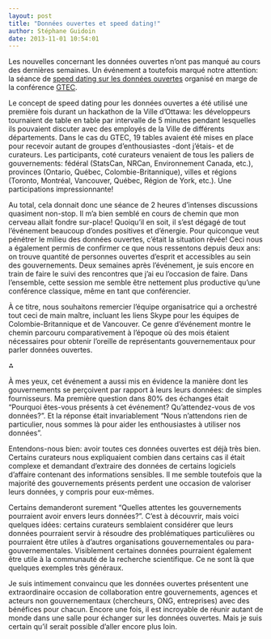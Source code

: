 ```yaml
---
layout: post
title: "Données ouvertes et speed dating!"
author: Stéphane Guidoin
date: 2013-11-01 10:54:01
---
```


Les nouvelles concernant les données ouvertes n’ont pas manqué au cours des dernières semaines. Un événement a toutefois marqué notre attention: la séance de [speed dating sur les données ouvertes](http://www.gtec.ca/sessions_lists/open-data-speed-dating/) organisé en marge de la conférence [GTEC](http://www.gtec.ca/).

Le concept de speed dating pour les données ouvertes a été utilisé une première fois durant un hackathon de la Ville d’Ottawa: les développeurs tournaient de table en table par intervalle de 5 minutes pendant lesquelles ils pouvaient discuter avec des employés de la Ville de différents départements. Dans le cas du GTEC, 19 tables avaient été mises en place pour recevoir autant de groupes d’enthousiastes -dont j’étais- et de curateurs. Les participants, coté curateurs venaient de tous les paliers de gouvernements: fédéral (StatsCan, NRCan, Environnement Canada, etc.), provinces (Ontario, Québec, Colombie-Britannique), villes et régions (Toronto, Montréal, Vancouver, Québec, Région de York, etc.). Une participations impressionnante! 

Au total, cela donnait donc une séance de 2 heures d’intenses discussions quasiment non-stop. Il m’a bien semblé en cours de chemin que mon cerveau allait fondre sur-place! Quoiqu’il en soit, il s’est dégagé de tout l’événement beaucoup d’ondes positives et d’énergie. Pour quiconque veut pénétrer le milieu des données ouvertes, c’était la situation rêvée! Ceci nous a également permis de confirmer ce que nous ressentons depuis deux ans: on trouve quantité de personnes ouvertes d’esprit et accessibles au sein des gouvernements. Deux semaines après l’événement, je suis encore en train de faire le suivi des rencontres que j’ai eu l’occasion de faire. Dans l’ensemble, cette session me semble être nettement plus productive qu’une conférence classique, même en tant que conférencier.

À ce titre, nous souhaitons remercier l’équipe organisatrice qui a orchestré tout ceci de main maître, incluant les liens Skype pour les équipes de Colombie-Britannique et de Vancouver. Ce genre d’événement montre le chemin parcouru comparativement à l’époque où des mois étaient nécessaires pour obtenir l’oreille de représentants gouvernementaux pour parler données ouvertes.

⁂

À mes yeux, cet événement a aussi mis en évidence la manière dont les gouvernements se perçoivent par rapport à leurs leurs données: de simples fournisseurs. Ma première question dans 80% des échanges était “Pourquoi êtes-vous présents à cet événement? Qu’attendez-vous de vos données?”. Et la réponse était invariablement “Nous n’attendons rien de particulier, nous sommes là pour aider les enthousiastes à utiliser nos données”.

Entendons-nous bien: avoir toutes ces données ouvertes est déjà très bien. Certains curateurs nous expliquaient combien dans certains cas il était complexe et demandant d’extraire des données de certains logiciels d’affaire contenant des informations sensibles. Il me semble toutefois que la majorité des gouvernements présents perdent une occasion de valoriser leurs données, y compris pour eux-mêmes.

Certains demanderont surement “Quelles attentes les gouvernements pourraient avoir envers leurs données?”. C’est à découvrir, mais voici quelques idées: certains curateurs semblaient considérer que leurs données pourraient servir à résoudre des problématiques particulières ou pourraient être utiles à d’autres organisations gouvernementales ou para-gouvernementales. Visiblement certaines données pourraient également être utile à la communauté de la recherche scientifique. Ce ne sont là que quelques exemples très généraux. 

Je suis intimement convaincu que les données ouvertes présentent une extraordinaire occasion de collaboration entre gouvernements, agences et acteurs non gouvernementaux (chercheurs, ONG, entreprises) avec des bénéfices pour chacun. Encore une fois, il est incroyable de réunir autant de monde dans une salle pour échanger sur les données ouvertes. Mais je suis certain qu’il serait possible d’aller encore plus loin.
